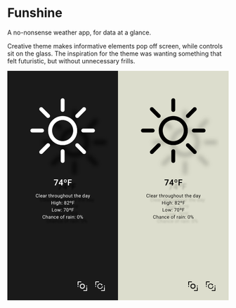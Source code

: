 # Funshine

A no-nonsense weather app, for data at a glance.

Creative theme makes informative elements pop off screen, while controls sit on the glass. The inspiration for the theme was wanting something that felt futuristic, but without unnecessary frills.

![Screenshot of night and day modes of FunShine](exportedIcons/screenshots/dayAndNightFunShine.jpg)


